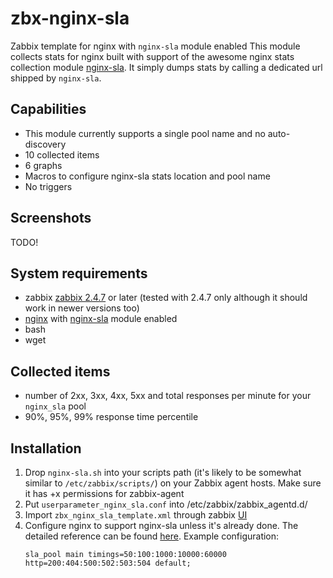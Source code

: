 # zbx-nginx-sla

Zabbix template for nginx with `nginx-sla` module enabled
This module collects stats for nginx built with support of the awesome nginx stats collection module [nginx-sla](https://github.com/goldenclone/nginx-sla/blob/master/README.en.md).
It simply dumps stats by calling a dedicated url shipped by `nginx-sla`.

## Capabilities
- This module currently supports a single pool name and no auto-discovery
- 10 collected items
- 6 graphs
- Macros to configure nginx-sla stats location and pool name
- No triggers

## Screenshots
TODO!

## System requirements

- zabbix [zabbix 2.4.7](https://www.zabbix.com/documentation/2.4/manual/introduction/whatsnew247) or later (tested with 2.4.7 only although it should work in newer versions too)
- [nginx](http://nginx.org/) with [nginx-sla](http://nginx.org/) module enabled
- bash
- wget

## Collected items

- number of 2xx, 3xx, 4xx, 5xx and total responses per minute for your `nginx_sla` pool
- 90%, 95%, 99% response time percentile


## Installation

1) Drop `nginx-sla.sh` into your scripts path (it's likely to be somewhat similar to `/etc/zabbix/scripts/`) on your Zabbix agent hosts. Make sure it has +x permissions for zabbix-agent
2) Put `userparameter_nginx_sla.conf` into /etc/zabbix/zabbix_agentd.d/
3) Import `zbx_nginx_sla_template.xml` through zabbix [UI](https://www.zabbix.com/documentation/2.4/manual/web_interface/frontend_sections/configuration/templates?s[]=templates&s[]=export&s[]=import)
6) Configure nginx to support nginx-sla unless it's already done. The detailed reference can be found [here](sdsd). Example configuration:
    ```
    sla_pool main timings=50:100:1000:10000:60000 http=200:404:500:502:503:504 default;
    ```
